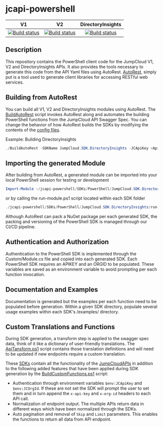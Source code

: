 # jcapi-powershell

|                                                                                                    V1                                                                                                     |                                                                                                    V2                                                                                                     |                                                                                                    DirectoryInsights                                                                                                     |
| :-------------------------------------------------------------------------------------------------------------------------------------------------------------------------------------------------------: | :-------------------------------------------------------------------------------------------------------------------------------------------------------------------------------------------------------: | :----------------------------------------------------------------------------------------------------------------------------------------------------------------------------------------------------------------------: |
| [![Build status](https://dev.azure.com/JumpCloudPowershell/JumpCloudApiSdk/_apis/build/status/JumpCloud.SDK.V1)](https://dev.azure.com/JumpCloudPowershell/JumpCloudApiSdk/_build/latest?definitionId=33) | [![Build status](https://dev.azure.com/JumpCloudPowershell/JumpCloudApiSdk/_apis/build/status/JumpCloud.SDK.V2)](https://dev.azure.com/JumpCloudPowershell/JumpCloudApiSdk/_build/latest?definitionId=34) | [![Build status](https://dev.azure.com/JumpCloudPowershell/JumpCloudApiSdk/_apis/build/status/JumpCloud.SDK.DirectoryInsights)](https://dev.azure.com/JumpCloudPowershell/JumpCloudApiSdk/_build/latest?definitionId=35) |

## Description

This repository contains the PowerShell client code for the JumpCloud V1, V2 and DirectoryInsights APIs. It also provides the tools necessary to generate this code from the API Yaml files using AutoRest. [AutoRest](https://github.com/Azure/autorest), simply put is a tool used to generate client libraries for accessing RESTful web services.

## Building from AutoRest

You can build all V1, V2 and DirectoryInsights modules using AutoRest. The [BuildAutoRest](BuildAutoRest.ps1) script invokes AutoRest along and automates the building PowerShell functions from the JumpCloud API Swagger Spec. You can change the behavior of how AutoRest builds the SDKs by modifying the contents of the [config files](Configs).

Example: Building DirectoryInsights

```powershell
./BuildAutoRest -SDKName JumpCloud.SDK.DirectoryInsights -JCApiKey <ApiKey> -JCOrgId <OrgId>
```

## Importing the generated Module

After building from AutoRest, a generated module can be imported into your local PowerShell session for testing or development

```powershell
Import-Module ~/jcapi-powershell/SDKs/PowerShell/JumpCloud.SDK.DirectoryInsights/JumpCloud.SDK.DirectoryInsights.psd1
```

or by calling the run-module.ps1 script located within each SDK folder

```powershell
./jcapi-powershell/SDKs/PowerShell/JumpCloud.SDK.DirectoryInsights/run-module.ps1
```


Although AutoRest can pack a NuGet package per each generated SDK, the packing and versioning of the PowerShell SDK is managed through our CI/CD pipeline.

## Authentication and Authorization

Authentication to the PowerShell SDK is implemented through the Custom/Module.cs file and copied into each generated SDK. Each PowerShell SDK requires an APIKEY and an ORGID to be populated. These variables are saved as an environment variable to avoid prompting per each function invocation.

## Documentation and Examples

Documentation is generated but the examples per each function need to be populated before generation. Within a given SDK directory, populate several usage examples within each SDK's /examples/ directory.

## Custom Translations and Functions

During SDK generation, a transform step is applied to the swagger spec data, think of it like a dictionary of user-friendly translations. The [ApiTansform.ps1](ApiTransform.ps1) script contains those translation definitions and will need to be updated if new endpoints require a custom translation.

These [SDKs](https://www.powershellgallery.com/packages?q=JumpCloud.SDK) contain all the functionality of the [JumpCloudAPIs](https://docs.jumpcloud.com) in addition to the following added features that have been applied during SDK generation by the [BuildCustomFunctions.ps1](BuildCustomFunctions.ps1) script:
* Authentication through environment variables `$env:JCApiKey` and `$env:JCOrgId`. If these are not set the SDK will prompt the user to set them and in turn append the `x-api-key` and `x-org-id` headers to each API call.
* Normalization of endpoint output. The multiple APIs return data in different ways which have been normalized through the SDKs.
* Auto pagination and removal of `Skip` and `Limit` parameters. This enables the functions to return all data from API endpoint.
